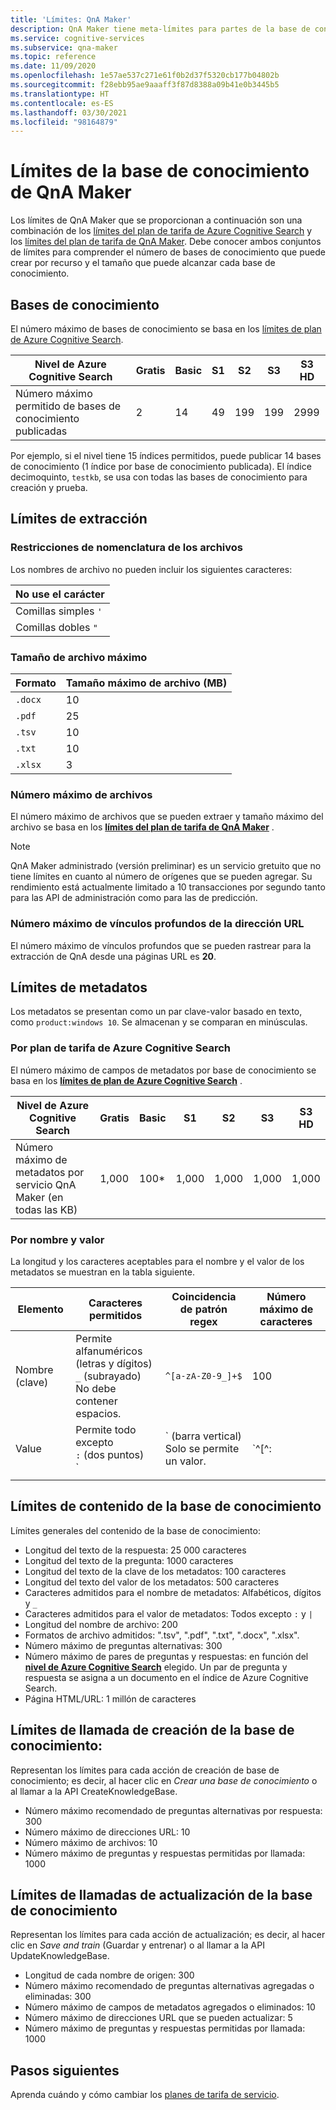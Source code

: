 ```yaml
---
title: 'Límites: QnA Maker'
description: QnA Maker tiene meta-límites para partes de la base de conocimiento y el servicio. Es importante mantener la base de conocimiento dentro de esos límites para probar y publicar.
ms.service: cognitive-services
ms.subservice: qna-maker
ms.topic: reference
ms.date: 11/09/2020
ms.openlocfilehash: 1e57ae537c271e61f0b2d37f5320cb177b04802b
ms.sourcegitcommit: f28ebb95ae9aaaff3f87d8388a09b41e0b3445b5
ms.translationtype: HT
ms.contentlocale: es-ES
ms.lasthandoff: 03/30/2021
ms.locfileid: "98164879"
---
```

# <a name="qna-maker-knowledge-base-limits-and-boundaries"></a>Límites de la base de conocimiento de QnA Maker

Los límites de QnA Maker que se proporcionan a continuación son una combinación de los [límites del plan de tarifa de Azure Cognitive Search](../../search/search-limits-quotas-capacity.md) y los [límites del plan de tarifa de QnA Maker](https://azure.microsoft.com/pricing/details/cognitive-services/qna-maker/). Debe conocer ambos conjuntos de límites para comprender el número de bases de conocimiento que puede crear por recurso y el tamaño que puede alcanzar cada base de conocimiento.

## <a name="knowledge-bases"></a>Bases de conocimiento

El número máximo de bases de conocimiento se basa en los [límites de plan de Azure Cognitive Search](../../search/search-limits-quotas-capacity.md).

|**Nivel de Azure Cognitive Search** | **Gratis** | **Basic** |**S1** | **S2**| **S3** |**S3 HD**|
|---|---|---|---|---|---|----|
|Número máximo permitido de bases de conocimiento publicadas|2|14|49|199|199|2999|

 Por ejemplo, si el nivel tiene 15 índices permitidos, puede publicar 14 bases de conocimiento (1 índice por base de conocimiento publicada). El índice decimoquinto, `testkb`, se usa con todas las bases de conocimiento para creación y prueba.

## <a name="extraction-limits"></a>Límites de extracción

### <a name="file-naming-constraints"></a>Restricciones de nomenclatura de los archivos

Los nombres de archivo no pueden incluir los siguientes caracteres:

|No use el carácter|
|--|
|Comillas simples `'`|
|Comillas dobles `"`|

### <a name="maximum-file-size"></a>Tamaño de archivo máximo

|Formato|Tamaño máximo de archivo (MB)|
|--|--|
|`.docx`|10|
|`.pdf`|25|
|`.tsv`|10|
|`.txt`|10|
|`.xlsx`|3|

### <a name="maximum-number-of-files"></a>Número máximo de archivos

El número máximo de archivos que se pueden extraer y tamaño máximo del archivo se basa en los **[límites del plan de tarifa de QnA Maker](https://azure.microsoft.com/pricing/details/cognitive-services/qna-maker/)** .

> [!NOTE]
> QnA Maker administrado (versión preliminar) es un servicio gretuito que no tiene límites en cuanto al número de orígenes que se pueden agregar. Su rendimiento está actualmente limitado a 10 transacciones por segundo tanto para las API de administración como para las de predicción.

### <a name="maximum-number-of-deep-links-from-url"></a>Número máximo de vínculos profundos de la dirección URL

El número máximo de vínculos profundos que se pueden rastrear para la extracción de QnA desde una páginas URL es **20**.

## <a name="metadata-limits"></a>Límites de metadatos

Los metadatos se presentan como un par clave-valor basado en texto, como `product:windows 10`. Se almacenan y se comparan en minúsculas.

### <a name="by-azure-cognitive-search-pricing-tier"></a>Por plan de tarifa de Azure Cognitive Search

El número máximo de campos de metadatos por base de conocimiento se basa en los **[límites de plan de Azure Cognitive Search](../../search/search-limits-quotas-capacity.md)** .

|**Nivel de Azure Cognitive Search** | **Gratis** | **Basic** |**S1** | **S2**| **S3** |**S3 HD**|
|---|---|---|---|---|---|----|
|Número máximo de metadatos por servicio QnA Maker (en todas las KB)|1,000|100*|1,000|1,000|1,000|1,000|

### <a name="by-name-and-value"></a>Por nombre y valor

La longitud y los caracteres aceptables para el nombre y el valor de los metadatos se muestran en la tabla siguiente.

|Elemento|Caracteres permitidos|Coincidencia de patrón regex|Número máximo de caracteres|
|--|--|--|--|
|Nombre (clave)|Permite<br>alfanuméricos (letras y dígitos)<br>`_` (subrayado)<br> No debe contener espacios.|`^[a-zA-Z0-9_]+$`|100|
|Value|Permite todo excepto<br>`:` (dos puntos)<br>`|` (barra vertical)<br>Solo se permite un valor.|`^[^:|]+$`|500|
|||||

## <a name="knowledge-base-content-limits"></a>Límites de contenido de la base de conocimiento
Límites generales del contenido de la base de conocimiento:
* Longitud del texto de la respuesta: 25 000 caracteres
* Longitud del texto de la pregunta: 1000 caracteres
* Longitud del texto de la clave de los metadatos: 100 caracteres
* Longitud del texto del valor de los metadatos: 500 caracteres
* Caracteres admitidos para el nombre de metadatos: Alfabéticos, dígitos y `_`
* Caracteres admitidos para el valor de metadatos: Todos excepto `:` y `|`
* Longitud del nombre de archivo: 200
* Formatos de archivo admitidos: ".tsv", ".pdf", ".txt", ".docx", ".xlsx".
* Número máximo de preguntas alternativas: 300
* Número máximo de pares de preguntas y respuestas: en función del **[nivel de Azure Cognitive Search](../../search/search-limits-quotas-capacity.md#document-limits)** elegido. Un par de pregunta y respuesta se asigna a un documento en el índice de Azure Cognitive Search.
* Página HTML/URL: 1 millón de caracteres

## <a name="create-knowledge-base-call-limits"></a>Límites de llamada de creación de la base de conocimiento:
Representan los límites para cada acción de creación de base de conocimiento; es decir, al hacer clic en *Crear una base de conocimiento* o al llamar a la API CreateKnowledgeBase.
* Número máximo recomendado de preguntas alternativas por respuesta: 300
* Número máximo de direcciones URL: 10
* Número máximo de archivos: 10
* Número máximo de preguntas y respuestas permitidas por llamada: 1000

## <a name="update-knowledge-base-call-limits"></a>Límites de llamadas de actualización de la base de conocimiento
Representan los límites para cada acción de actualización; es decir, al hacer clic en *Save and train* (Guardar y entrenar) o al llamar a la API UpdateKnowledgeBase.
* Longitud de cada nombre de origen: 300
* Número máximo recomendado de preguntas alternativas agregadas o eliminadas: 300
* Número máximo de campos de metadatos agregados o eliminados: 10
* Número máximo de direcciones URL que se pueden actualizar: 5
* Número máximo de preguntas y respuestas permitidas por llamada: 1000

## <a name="next-steps"></a>Pasos siguientes

Aprenda cuándo y cómo cambiar los [planes de tarifa de servicio](How-To/set-up-qnamaker-service-azure.md#upgrade-qna-maker-sku).
